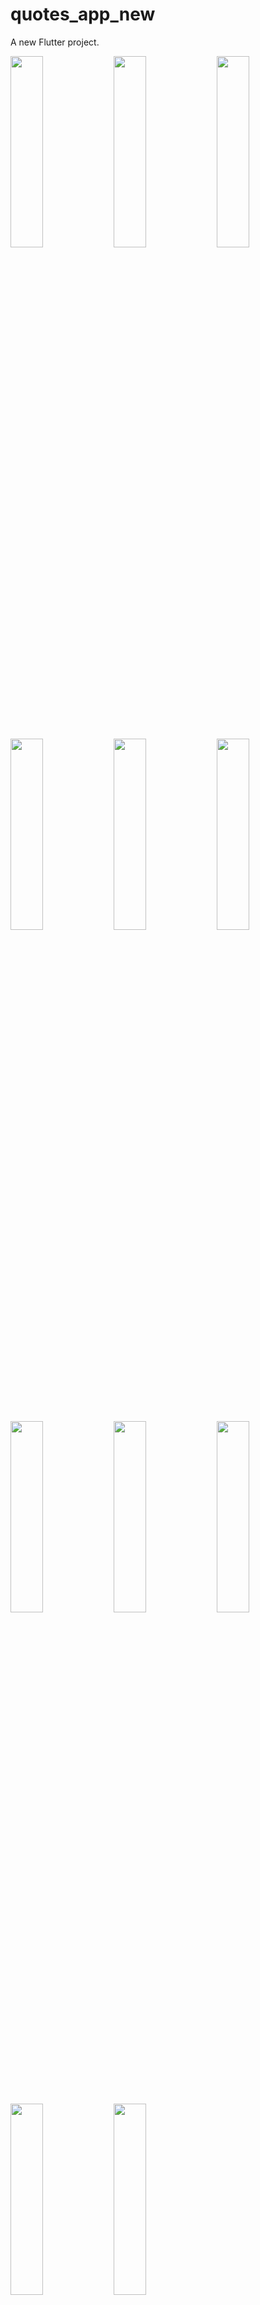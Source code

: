 # quotes_app_new

A new Flutter project.

<P>
<img src="https://github.com/Krupaparmar30/quotes_app_new/assets/149374671/eb79b0df-18c4-49de-90bb-25596d80ee54"height=28% width=32%>
<img src="https://github.com/Krupaparmar30/quotes_app_new/assets/149374671/6e693e44-ee2f-43f2-9023-f1605071067f"height=28% width=32%>
<img src="https://github.com/Krupaparmar30/quotes_app_new/assets/149374671/9fce516e-257d-4603-bcfb-69a7c6bd4db1"height=28% width=32%>
<img src="https://github.com/Krupaparmar30/quotes_app_new/assets/149374671/f54ad5ef-a7ec-42bc-9374-bceef93fe991"height=28% width=32%>
<img src="https://github.com/Krupaparmar30/quotes_app_new/assets/149374671/f34c9a5d-7423-4c78-9743-9e77c3969a67"height=28% width=32%>
<img src="https://github.com/Krupaparmar30/quotes_app_new/assets/149374671/e1b38833-0983-419c-babe-18a72885a0de"height=28% width=32%>
<img src="https://github.com/Krupaparmar30/quotes_app_new/assets/149374671/7c3d9f5a-a75f-45bd-b95e-8957e9cef865"height=28% width=32%>
<img src="https://github.com/Krupaparmar30/quotes_app_new/assets/149374671/efe25569-38ae-44bf-bd80-2248f6d386fd"height=28% width=32%>
<img src="https://github.com/Krupaparmar30/quotes_app_new/assets/149374671/b02bc483-8a71-44a9-b6a3-c8ba0cfd2ba3"height=28% width=32%>
<img src="https://github.com/Krupaparmar30/quotes_app_new/assets/149374671/9a453dcb-04bc-4009-b6d0-ec8d067947c0"height=28% width=32%>
<img src="https://github.com/Krupaparmar30/quotes_app_new/assets/149374671/172b76b2-021f-4e1c-b9e2-720a9599dc6b"height=28% width=32%>




</P>


https://github.com/Krupaparmar30/quotes_app_new/assets/149374671/dde8ff34-ef8b-4f0b-a5d4-501540b3d17f


